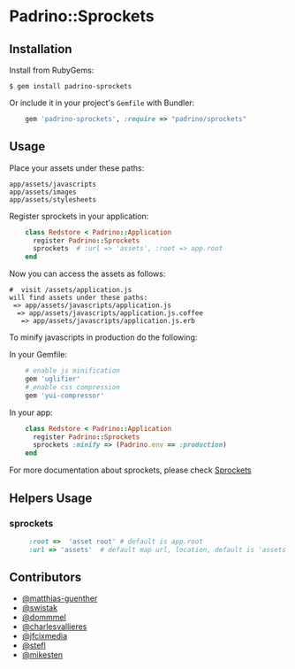 # Padrino::Sprockets

## Installation

Install from RubyGems:

    $ gem install padrino-sprockets

Or include it in your project's `Gemfile` with Bundler:

```ruby
    gem 'padrino-sprockets', :require => "padrino/sprockets"
```

## Usage

Place your assets under these paths:

    app/assets/javascripts
    app/assets/images
    app/assets/stylesheets

Register sprockets in your application:

```ruby
    class Redstore < Padrino::Application
      register Padrino::Sprockets
      sprockets  # :url => 'assets', :root => app.root
    end
```

Now you can access the assets as follows:

    #  visit /assets/application.js
    will find assets under these paths:
     => app/assets/javascripts/application.js
      => app/assets/javascripts/application.js.coffee
       => app/assets/javascripts/application.js.erb

To minify javascripts in production do the following:

In your Gemfile:

```ruby
    # enable js minification
    gem 'uglifier'
    # enable css compression
    gem 'yui-compressor'
```

In your app:

```ruby
    class Redstore < Padrino::Application
      register Padrino::Sprockets
      sprockets :minify => (Padrino.env == :production)
    end
```

For more documentation about sprockets, please check [Sprockets](https://github.com/sstephenson/sprockets/)

## Helpers Usage

### sprockets

```ruby
     :root =>  'asset root' # default is app.root
     :url => 'assets'  # default map url, location, default is 'assets'
```

## Contributors

* [@matthias-guenther](https://github.com/matthias-guenther)
* [@swistak](https://github.com/swistak)
* [@dommmel](https://github.com/dommmel)
* [@charlesvallieres](https://github.com/charlesvallieres)
* [@jfcixmedia](https://github.com/jfcixmedia)
* [@stefl](https://github.com/stefl)
* [@mikesten](https://github.com/mikesten)
